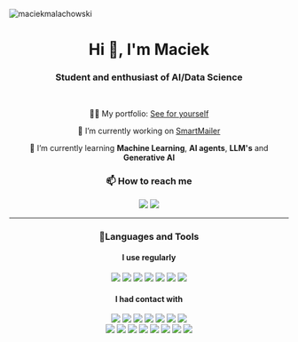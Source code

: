 <p align="left"> <img src="https://komarev.com/ghpvc/?username=maciekmalachowski&label=Profile%20views&color=0e75b6&style=flat" alt="maciekmalachowski" /> </p>

<h1 align="center">Hi 👋, I'm Maciek</h1>
<h3 align="center">Student and enthusiast of AI/Data Science</h3>
<br>
<p align="center"> 👨‍💻 My portfolio: <a href="https://maciekmalachowski.pl">See for yourself</a> </p>

<p align="center"> 🔭 I’m currently working on <a href="https://github.com/maciekmalachowski/SmartMailer">SmartMailer</a></p>

<p align="center"> 🌱 I’m currently learning <b>Machine Learning</b>, <b>AI agents</b>, <b>LLM's</b> and <b>Generative AI</b>  </p>

<h3 align="center">📫 How to reach me</h3>
<p align="center">
<a href="mailto:maciejmalachowski1@gmail.com" target="_blank"><img src="https://img.shields.io/badge/gmail-%23DD0031.svg?&style=for-the-badge&logo=gmail&logoColor=white"/></a>
<a href="https://www.linkedin.com/in/maciej-małachowski-749577228" target="_blank"><img src="https://img.shields.io/badge/LinkedIn-0077B5?style=for-the-badge&logo=linkedin&logoColor=white"/></a>

<hr>

<h3 align="center">🧰Languages and Tools</h3>
<h4 align="center">I use regularly</h4>
<p align="center">
<img src="https://img.shields.io/badge/Python-FFD43B?style=for-the-badge&logo=python&logoColor=blue" /> 
<img src="https://img.shields.io/badge/GitHub-100000?style=for-the-badge&logo=github&logoColor=white"/>
<img src="https://img.shields.io/badge/GIT-E44C30?style=for-the-badge&logo=git&logoColor=white"/>
<img src="https://img.shields.io/badge/scikit_learn-F7931E?style=for-the-badge&logo=scikit-learn&logoColor=white"/>
<img src="https://img.shields.io/badge/Tailwind_CSS-38B2AC?style=for-the-badge&logo=tailwind-css&logoColor=white"/>
<img src="https://img.shields.io/badge/ChatGPT-74aa9c?style=for-the-badge&logo=openai&logoColor=white"/>
<img src="https://img.shields.io/badge/Pandas-2C2D72?style=for-the-badge&logo=pandas&logoColor=white"/>

  
</p>
<h4 align="center">I had contact with</h4>
<p align="center">  
<img src="https://img.shields.io/badge/HTML5-E34F26?style=for-the-badge&logo=html5&logoColor=white"/>
<img src="https://img.shields.io/badge/CSS3-1572B6?style=for-the-badge&logo=css3&logoColor=white"/>
<img src="https://img.shields.io/badge/JavaScript-323330?style=for-the-badge&logo=javascript&logoColor=F7DF1E"/>
<img src="https://img.shields.io/badge/PHP-777BB4?style=for-the-badge&logo=php&logoColor=white"/>
<img src="https://img.shields.io/badge/React-20232A?style=for-the-badge&logo=react&logoColor=61DAFB"/>
<img src="https://img.shields.io/badge/PyTorch-EE4C2C?style=for-the-badge&logo=pytorch&logoColor=white"/>
<img src="https://img.shields.io/badge/TypeScript-007ACC?style=for-the-badge&logo=typescript&logoColor=white"/>
<br>
<img src="https://img.shields.io/badge/Streamlit-FF4B4B?style=for-the-badge&logo=Streamlit&logoColor=white"/>
<img src="https://img.shields.io/badge/next%20js-000000?style=for-the-badge&logo=nextdotjs&logoColor=white"/>
<img src="https://img.shields.io/badge/Django-092E20?style=for-the-badge&logo=django&logoColor=green"/>
<img src="https://img.shields.io/badge/MySQL-005C84?style=for-the-badge&logo=mysql&logoColor=white"/>
<img src="https://img.shields.io/badge/Netlify-00C7B7?style=for-the-badge&logo=netlify&logoColor=white"/>
<img src="https://img.shields.io/badge/langchain-1C3C3C?style=for-the-badge&logo=langchain&logoColor=white"/>
<img src="https://img.shields.io/badge/Docker-2CA5E0?style=for-the-badge&logo=docker&logoColor=white"/>
<img src="https://img.shields.io/badge/Selenium-43B02A?style=for-the-badge&logo=Selenium&logoColor=white"/>
  
</p>


